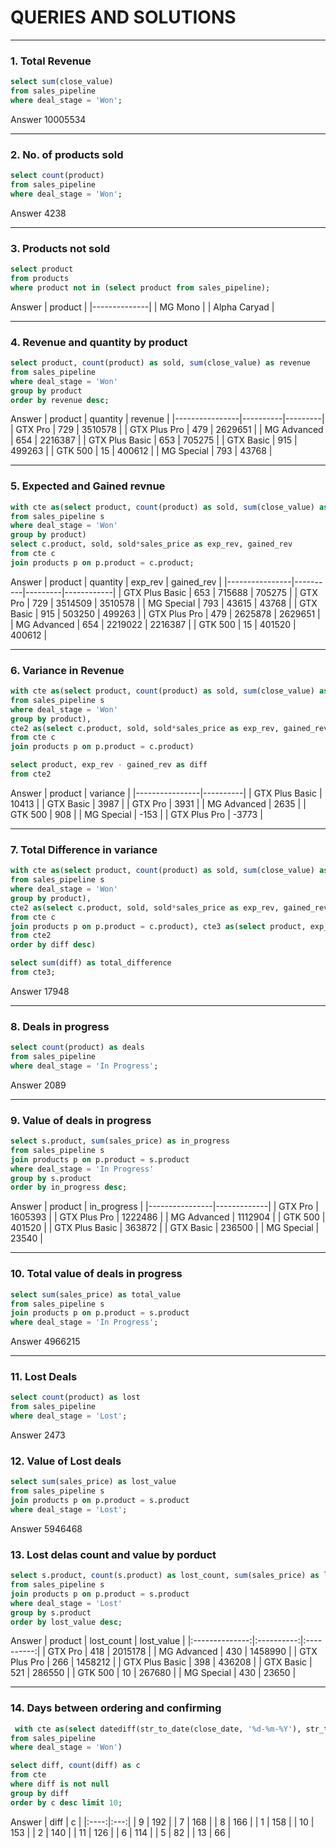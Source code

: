 # QUERIES AND SOLUTIONS

---

### 1. Total Revenue
~~~~sql
select sum(close_value)
from sales_pipeline
where deal_stage = 'Won';
~~~~

Answer
10005534

---

### 2. No. of products sold
~~~~sql
select count(product)
from sales_pipeline
where deal_stage = 'Won';
~~~~

Answer
4238

---
### 3. Products not sold
~~~~sql
select product
from products
where product not in (select product from sales_pipeline);
~~~~
Answer
| product      |
|--------------|
| MG Mono      |
| Alpha Caryad |

---

### 4. Revenue and quantity by product
~~~~sql
select product, count(product) as sold, sum(close_value) as revenue
from sales_pipeline
where deal_stage = 'Won'
group by product
order by revenue desc;
~~~~

Answer
| product        | quantity | revenue |
|----------------|----------|---------|
| GTX Pro        | 729      | 3510578 |
| GTX Plus Pro   | 479      | 2629651 |
| MG Advanced    | 654      | 2216387 |
| GTX Plus Basic | 653      | 705275  |
| GTX Basic      | 915      | 499263  |
| GTK 500        | 15       | 400612  |
| MG Special     | 793      | 43768   |

---

### 5. Expected and Gained revnue
~~~~sql
with cte as(select product, count(product) as sold, sum(close_value) as gained_rev
from sales_pipeline s
where deal_stage = 'Won'
group by product)
select c.product, sold, sold*sales_price as exp_rev, gained_rev
from cte c
join products p on p.product = c.product;
~~~~
Answer
| product        | quantity | exp_rev | gained_rev |
|----------------|----------|---------|------------|
| GTX Plus Basic | 653      | 715688  | 705275     |
| GTX Pro        | 729      | 3514509 | 3510578    |
| MG Special     | 793      | 43615   | 43768      |
| GTX Basic      | 915      | 503250  | 499263     |
| GTX Plus Pro   | 479      | 2625878 | 2629651    |
| MG Advanced    | 654      | 2219022 | 2216387    |
| GTK 500        | 15       | 401520  | 400612     |

---

### 6. Variance in Revenue
~~~~sql
with cte as(select product, count(product) as sold, sum(close_value) as gained_rev
from sales_pipeline s
where deal_stage = 'Won'
group by product), 
cte2 as(select c.product, sold, sold*sales_price as exp_rev, gained_rev
from cte c
join products p on p.product = c.product)

select product, exp_rev - gained_rev as diff
from cte2
~~~~

Answer
| product        | variance |
|----------------|----------|
| GTX Plus Basic | 10413    |
| GTX Basic      | 3987     |
| GTX Pro        | 3931     |
| MG Advanced    | 2635     |
| GTK 500        | 908      |
| MG Special     | -153     |
| GTX Plus Pro   | -3773    |

---

### 7. Total Difference in variance
~~~~sql
with cte as(select product, count(product) as sold, sum(close_value) as gained_rev
from sales_pipeline s
where deal_stage = 'Won'
group by product), 
cte2 as(select c.product, sold, sold*sales_price as exp_rev, gained_rev
from cte c
join products p on p.product = c.product), cte3 as(select product, exp_rev - gained_rev as diff
from cte2
order by diff desc)

select sum(diff) as total_difference
from cte3;
~~~~

Answer
17948

---

### 8. Deals in progress
~~~~sql
select count(product) as deals
from sales_pipeline
where deal_stage = 'In Progress';
~~~~

Answer
2089

---

### 9. Value of deals in progress
~~~~sql
select s.product, sum(sales_price) as in_progress
from sales_pipeline s
join products p on p.product = s.product
where deal_stage = 'In Progress'
group by s.product
order by in_progress desc;
~~~~

Answer
| product        | in_progress |
|----------------|-------------|
| GTX Pro        | 1605393     |
| GTX Plus Pro   | 1222486     |
| MG Advanced    | 1112904     |
| GTK 500        | 401520      |
| GTX Plus Basic | 363872      |
| GTX Basic      | 236500      |
| MG Special     | 23540       |

---

### 10. Total value of deals in progress
~~~~sql
select sum(sales_price) as total_value
from sales_pipeline s
join products p on p.product = s.product
where deal_stage = 'In Progress';
~~~~

Answer
4966215

---

### 11. Lost Deals
~~~~sql
select count(product) as lost
from sales_pipeline
where deal_stage = 'Lost';
~~~~

Answer
2473

### 12. Value of Lost deals
~~~~sql
select sum(sales_price) as lost_value
from sales_pipeline s 
join products p on p.product = s.product
where deal_stage = 'Lost';
~~~~

Answer
5946468

### 13. Lost delas count and value by porduct
~~~~sql
select s.product, count(s.product) as lost_count, sum(sales_price) as lost_value
from sales_pipeline s
join products p on p.product = s.product
where deal_stage = 'Lost'
group by s.product
order by lost_value desc;
~~~~

Answer
|     product    | lost_count | lost_value |
|:--------------:|:----------:|:----------:|
| GTX Pro        | 418        | 2015178    |
| MG Advanced    | 430        | 1458990    |
| GTX Plus Pro   | 266        | 1458212    |
| GTX Plus Basic | 398        | 436208     |
| GTX Basic      | 521        | 286550     |
| GTK 500        | 10         | 267680     |
| MG Special     | 430        | 23650      |

---

### 14. Days between ordering and confirming
~~~~sql
 with cte as(select datediff(str_to_date(close_date, '%d-%m-%Y'), str_to_date(created_date, '%d-%m-%Y')) as diff
from sales_pipeline
where deal_stage = 'Won')

select diff, count(diff) as c
from cte
where diff is not null
group by diff
order by c desc limit 10;
~~~~

Answer
| diff |  c  |
|:----:|:---:|
| 9    | 192 |
| 7    | 168 |
| 8    | 166 |
| 1    | 158 |
| 10   | 153 |
| 2    | 140 |
| 11   | 126 |
| 6    | 114 |
| 5    | 82  |
| 13   | 66  |

